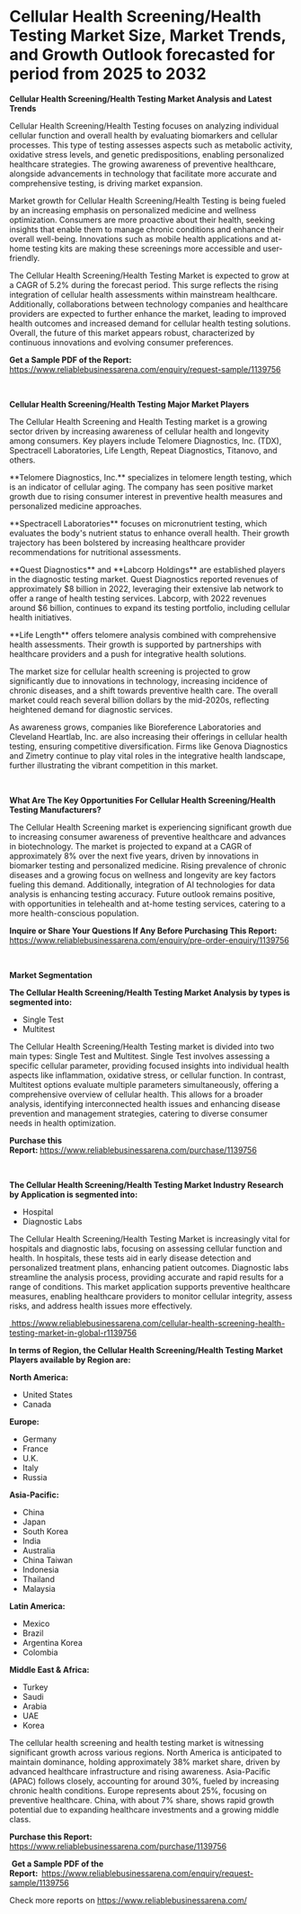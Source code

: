 <p><h1>Cellular Health Screening/Health Testing Market Size, Market Trends, and Growth Outlook forecasted for period from 2025 to 2032</h1></p><p><strong>Cellular Health Screening/Health Testing Market Analysis and Latest Trends</strong></p>
<p><p>Cellular Health Screening/Health Testing focuses on analyzing individual cellular function and overall health by evaluating biomarkers and cellular processes. This type of testing assesses aspects such as metabolic activity, oxidative stress levels, and genetic predispositions, enabling personalized healthcare strategies. The growing awareness of preventive healthcare, alongside advancements in technology that facilitate more accurate and comprehensive testing, is driving market expansion.</p><p>Market growth for Cellular Health Screening/Health Testing is being fueled by an increasing emphasis on personalized medicine and wellness optimization. Consumers are more proactive about their health, seeking insights that enable them to manage chronic conditions and enhance their overall well-being. Innovations such as mobile health applications and at-home testing kits are making these screenings more accessible and user-friendly.</p><p>The Cellular Health Screening/Health Testing Market is expected to grow at a CAGR of 5.2% during the forecast period. This surge reflects the rising integration of cellular health assessments within mainstream healthcare. Additionally, collaborations between technology companies and healthcare providers are expected to further enhance the market, leading to improved health outcomes and increased demand for cellular health testing solutions. Overall, the future of this market appears robust, characterized by continuous innovations and evolving consumer preferences.</p></p>
<p><strong>Get a Sample PDF of the Report:&nbsp;</strong> <a href="https://www.reliablebusinessarena.com/enquiry/request-sample/1139756?utm_campaign=2452&utm_medium=2&utm_source=Github&utm_content=ia&utm_term=25032025&utm_id=cellular-health-screeninghealth-testing">https://www.reliablebusinessarena.com/enquiry/request-sample/1139756</a></p>
<p>&nbsp;</p>
<p><strong>Cellular Health Screening/Health Testing Major Market Players</strong></p>
<p><p>The Cellular Health Screening and Health Testing market is a growing sector driven by increasing awareness of cellular health and longevity among consumers. Key players include Telomere Diagnostics, Inc. (TDX), Spectracell Laboratories, Life Length, Repeat Diagnostics, Titanovo, and others. </p><p>**Telomere Diagnostics, Inc.** specializes in telomere length testing, which is an indicator of cellular aging. The company has seen positive market growth due to rising consumer interest in preventive health measures and personalized medicine approaches. </p><p>**Spectracell Laboratories** focuses on micronutrient testing, which evaluates the body's nutrient status to enhance overall health. Their growth trajectory has been bolstered by increasing healthcare provider recommendations for nutritional assessments.</p><p>**Quest Diagnostics** and **Labcorp Holdings** are established players in the diagnostic testing market. Quest Diagnostics reported revenues of approximately $8 billion in 2022, leveraging their extensive lab network to offer a range of health testing services. Labcorp, with 2022 revenues around $6 billion, continues to expand its testing portfolio, including cellular health initiatives.</p><p>**Life Length** offers telomere analysis combined with comprehensive health assessments. Their growth is supported by partnerships with healthcare providers and a push for integrative health solutions.</p><p>The market size for cellular health screening is projected to grow significantly due to innovations in technology, increasing incidence of chronic diseases, and a shift towards preventive health care. The overall market could reach several billion dollars by the mid-2020s, reflecting heightened demand for diagnostic services.</p><p>As awareness grows, companies like Bioreference Laboratories and Cleveland Heartlab, Inc. are also increasing their offerings in cellular health testing, ensuring competitive diversification. Firms like Genova Diagnostics and Zimetry continue to play vital roles in the integrative health landscape, further illustrating the vibrant competition in this market.</p></p>
<p>&nbsp;</p>
<p><strong>What Are The Key Opportunities For Cellular Health Screening/Health Testing Manufacturers?</strong></p>
<p><p>The Cellular Health Screening market is experiencing significant growth due to increasing consumer awareness of preventive healthcare and advances in biotechnology. The market is projected to expand at a CAGR of approximately 8% over the next five years, driven by innovations in biomarker testing and personalized medicine. Rising prevalence of chronic diseases and a growing focus on wellness and longevity are key factors fueling this demand. Additionally, integration of AI technologies for data analysis is enhancing testing accuracy. Future outlook remains positive, with opportunities in telehealth and at-home testing services, catering to a more health-conscious population.</p></p>
<p><strong>Inquire or Share Your Questions If Any Before Purchasing This Report:</strong> <a href="https://www.reliablebusinessarena.com/enquiry/pre-order-enquiry/1139756?utm_campaign=2452&utm_medium=2&utm_source=Github&utm_content=ia&utm_term=25032025&utm_id=cellular-health-screeninghealth-testing">https://www.reliablebusinessarena.com/enquiry/pre-order-enquiry/1139756</a></p>
<p>&nbsp;</p>
<p><strong>Market Segmentation</strong></p>
<p><strong>The Cellular Health Screening/Health Testing Market Analysis by types is segmented into:</strong></p>
<p><ul><li>Single Test</li><li>Multitest</li></ul></p>
<p><p>The Cellular Health Screening/Health Testing market is divided into two main types: Single Test and Multitest. Single Test involves assessing a specific cellular parameter, providing focused insights into individual health aspects like inflammation, oxidative stress, or cellular function. In contrast, Multitest options evaluate multiple parameters simultaneously, offering a comprehensive overview of cellular health. This allows for a broader analysis, identifying interconnected health issues and enhancing disease prevention and management strategies, catering to diverse consumer needs in health optimization.</p></p>
<p><strong>Purchase this Report:&nbsp;</strong><a href="https://www.reliablebusinessarena.com/purchase/1139756?utm_campaign=2452&utm_medium=2&utm_source=Github&utm_content=ia&utm_term=25032025&utm_id=cellular-health-screeninghealth-testing">https://www.reliablebusinessarena.com/purchase/1139756</a></p>
<p>&nbsp;</p>
<p><strong>The Cellular Health Screening/Health Testing Market Industry Research by Application is segmented into:</strong></p>
<p><ul><li>Hospital</li><li>Diagnostic Labs</li></ul></p>
<p><p>The Cellular Health Screening/Health Testing Market is increasingly vital for hospitals and diagnostic labs, focusing on assessing cellular function and health. In hospitals, these tests aid in early disease detection and personalized treatment plans, enhancing patient outcomes. Diagnostic labs streamline the analysis process, providing accurate and rapid results for a range of conditions. This market application supports preventive healthcare measures, enabling healthcare providers to monitor cellular integrity, assess risks, and address health issues more effectively.</p></p>
<p><a href="https://www.reliablebusinessarena.com/cellular-health-screening-health-testing-market-in-global-r1139756?utm_campaign=2452&utm_medium=2&utm_source=Github&utm_content=ia&utm_term=25032025&utm_id=cellular-health-screeninghealth-testing">&nbsp;https://www.reliablebusinessarena.com/cellular-health-screening-health-testing-market-in-global-r1139756</a></p>
<p><strong>In terms of Region, the Cellular Health Screening/Health Testing Market Players available by Region are:</strong></p>
<p>
    <p> <strong> North America: </strong>
        <ul>
            <li>United States</li>
            <li>Canada</li>
        </ul>
        </p> 
    <p> <strong> Europe: </strong>
        <ul>
            <li>Germany</li>
            <li>France</li>
            <li>U.K.</li>
            <li>Italy</li>
            <li>Russia</li>
        </ul>
        </p> 
    <p> <strong> Asia-Pacific: </strong>
        <ul>
            <li>China</li>
            <li>Japan</li>
            <li>South Korea</li>
            <li>India</li>
            <li>Australia</li>
            <li>China Taiwan</li>
            <li>Indonesia</li>
            <li>Thailand</li>
            <li>Malaysia</li>
        </ul>
        </p> 
    <p> <strong> Latin America: </strong>
        <ul>
            <li>Mexico</li>
            <li>Brazil</li>
            <li>Argentina Korea</li>
            <li>Colombia</li>
        </ul>
        </p> 
    <p> <strong> Middle East & Africa: </strong>
        <ul>
            <li>Turkey</li>
            <li>Saudi</li>
            <li>Arabia</li>
            <li>UAE</li>
            <li>Korea</li>
        </ul>
    </p>
    </p>
<p><p>The cellular health screening and health testing market is witnessing significant growth across various regions. North America is anticipated to maintain dominance, holding approximately 38% market share, driven by advanced healthcare infrastructure and rising awareness. Asia-Pacific (APAC) follows closely, accounting for around 30%, fueled by increasing chronic health conditions. Europe represents about 25%, focusing on preventive healthcare. China, with about 7% share, shows rapid growth potential due to expanding healthcare investments and a growing middle class.</p></p>
<p><strong>Purchase this Report: </strong><a href="https://www.reliablebusinessarena.com/purchase/1139756?utm_campaign=2452&utm_medium=2&utm_source=Github&utm_content=ia&utm_term=25032025&utm_id=cellular-health-screeninghealth-testing">https://www.reliablebusinessarena.com/purchase/1139756</a></p>
<p>&nbsp;<strong>Get a Sample PDF of the Report:&nbsp;&nbsp;</strong><a href="https://www.reliablebusinessarena.com/enquiry/request-sample/1139756?utm_campaign=2452&utm_medium=2&utm_source=Github&utm_content=ia&utm_term=25032025&utm_id=cellular-health-screeninghealth-testing">https://www.reliablebusinessarena.com/enquiry/request-sample/1139756</a></p>
<p><strong></strong></p>
<p>Check more reports on <a href="https://www.reliablebusinessarena.com/?utm_campaign=2452&utm_medium=2&utm_source=Github&utm_content=ia&utm_term=25032025&utm_id=cellular-health-screeninghealth-testing">https://www.reliablebusinessarena.com/</a></p>